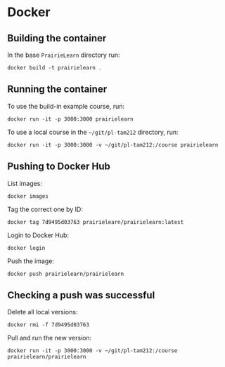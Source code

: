 
# Docker

## Building the container

In the base `PrairieLearn` directory run:

    docker build -t prairielearn .

## Running the container

To use the build-in example course, run:

    docker run -it -p 3000:3000 prairielearn

To use a local course in the `~/git/pl-tam212` directory, run:

    docker run -it -p 3000:3000 -v ~/git/pl-tam212:/course prairielearn

## Pushing to Docker Hub

List images:

    docker images

Tag the correct one by ID:

    docker tag 7d9495d03763 prairielearn/prairielearn:latest

Login to Docker Hub:

    docker login

Push the image:

    docker push prairielearn/prairielearn

## Checking a push was successful

Delete all local versions:

    docker rmi -f 7d9495d03763

Pull and run the new version:

    docker run -it -p 3000:3000 -v ~/git/pl-tam212:/course prairielearn/prairielearn
